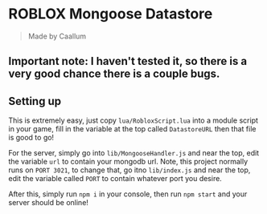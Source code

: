 # ROBLOX Mongoose Datastore

> Made by Caallum

## Important note: I haven't tested it, so there is a very good chance there is a couple bugs.

## Setting up

This is extremely easy, just copy `lua/RobloxScript.lua` into a module script in your game, fill in the variable at the top called `DatastoreURL` then that file is good to go!

For the server, simply go into `lib/MongooseHandler.js` and near the top, edit the variable `url` to contain your mongodb url. Note, this project normally runs on `PORT 3021`, to change that, go itno `lib/index.js` and near the top, edit the variable called `PORT` to contain whatever port you desire. 

After this, simply run `npm i` in your console, then run `npm start` and your server should be online!